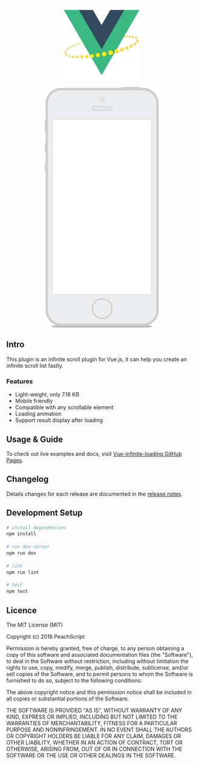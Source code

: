 <p align="center"><img width="200" src="./doc/logo.png"></p>

<p align="center"><img src="./doc/demo.gif"></p>

## Intro
This plugin is an infinite scroll plugin for Vue.js, it can help you create an infinite scroll list fastly.

### Features
- Light-weight, only 7.18 KB
- Mobile friendly
- Compatible with any scrollable element
- Loading animation
- Support result display after loading

## Usage & Guide
To check out live examples and docs, visit [Vue-infinite-loading GitHub Pages](https://peachscript.github.io/vue-infinite-loading/).

## Changelog
Details changes for each release are documented in the [release notes](https://github.com/PeachScript/vue-infinite-loading/releases).

## Development Setup
```bash
# install dependencies
npm install

# run dev-server
npm run dev

# lint
npm run lint

# test
npm test
```

## Licence
The MIT License (MIT)

Copyright (c) 2016 PeachScript

Permission is hereby granted, free of charge, to any person obtaining a copy
of this software and associated documentation files (the "Software"), to deal
in the Software without restriction, including without limitation the rights
to use, copy, modify, merge, publish, distribute, sublicense, and/or sell
copies of the Software, and to permit persons to whom the Software is
furnished to do so, subject to the following conditions:

The above copyright notice and this permission notice shall be included in all
copies or substantial portions of the Software.

THE SOFTWARE IS PROVIDED "AS IS", WITHOUT WARRANTY OF ANY KIND, EXPRESS OR
IMPLIED, INCLUDING BUT NOT LIMITED TO THE WARRANTIES OF MERCHANTABILITY,
FITNESS FOR A PARTICULAR PURPOSE AND NONINFRINGEMENT. IN NO EVENT SHALL THE
AUTHORS OR COPYRIGHT HOLDERS BE LIABLE FOR ANY CLAIM, DAMAGES OR OTHER
LIABILITY, WHETHER IN AN ACTION OF CONTRACT, TORT OR OTHERWISE, ARISING FROM,
OUT OF OR IN CONNECTION WITH THE SOFTWARE OR THE USE OR OTHER DEALINGS IN THE
SOFTWARE.
